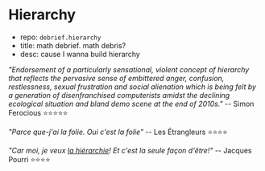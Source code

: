 # Hierarchy

- repo: `debrief.hierarchy`
- title: math debrief. math debris?
- desc: cause I wanna build hierarchy




*"Endorsement of a particularly sensational, violent concept of hierarchy that reflects the pervasive sense of embittered anger, confusion, restlessness, sexual frustration and social alienation which is being felt by a generation of disenfranchised computerists amidst the declining ecological situation and bland demo scene at the end of 2010s."* -- Simon Ferocious ⭐⭐⭐⭐⭐

*"Parce que-j'ai la folie. Oui c'est la folie"* -- Les Étrangleurs ⭐⭐⭐⭐

*"Car moi, je veux [la hiérarchie][a]! Et c'est la seule façon d'être!"* -- Jacques Pourri ⭐⭐⭐⭐



[a]: https://www.youtube.com/watch?v=XURwbWEaEG8
